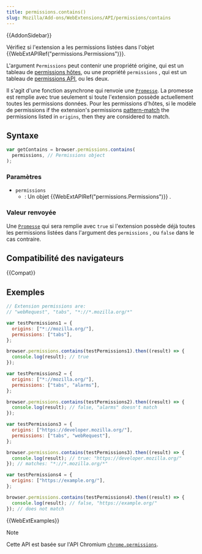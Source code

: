 ```yaml
---
title: permissions.contains()
slug: Mozilla/Add-ons/WebExtensions/API/permissions/contains
---
```


{{AddonSidebar}}

Vérifiez si l'extension a les permissions listées dans l'objet {{WebExtAPIRef("permissions.Permissions")}}.

L'argument `Permissions` peut contenir une propriété origine, qui est un tableau de [permissions hôtes](/fr/docs/Mozilla/Add-ons/WebExtensions/manifest.json/permissions#host_permissions), ou une propriété `permissions` , qui est un tableau de [permissions API](/fr/docs/Mozilla/Add-ons/WebExtensions/manifest.json/permissions#api_permissions), ou les deux.

Il s'agit d'une fonction asynchrone qui renvoie une [`Promesse`](/fr/docs/Web/JavaScript/Reference/Global_Objects/Promise). La promesse est remplie avec true seulement si toute l'extension possède actuellement toutes les permissions données. Pour les permissions d'hôtes, si le modèle de permissions if the extension's permissions [pattern-match](/fr/docs/Mozilla/Add-ons/WebExtensions/Match_patterns) the permissions listed in `origins`, then they are considered to match.

## Syntaxe

```js
var getContains = browser.permissions.contains(
  permissions, // Permissions object
);
```

### Paramètres

- `permissions`
  - : Un objet {{WebExtAPIRef("permissions.Permissions")}} .

### Valeur renvoyée

Une [`Promesse`](/fr/docs/Web/JavaScript/Reference/Global_Objects/Promise) qui sera remplie avec `true` si l'extension possède déjà toutes les permissions listées dans l'argument des `permissions` , ou `false` dans le cas contraire.

## Compatibilité des navigateurs

{{Compat}}

## Exemples

```js
// Extension permissions are:
// "webRequest", "tabs", "*://*.mozilla.org/*"

var testPermissions1 = {
  origins: ["*://mozilla.org/"],
  permissions: ["tabs"],
};

browser.permissions.contains(testPermissions1).then((result) => {
  console.log(result); // true
});

var testPermissions2 = {
  origins: ["*://mozilla.org/"],
  permissions: ["tabs", "alarms"],
};

browser.permissions.contains(testPermissions2).then((result) => {
  console.log(result); // false, "alarms" doesn't match
});

var testPermissions3 = {
  origins: ["https://developer.mozilla.org/"],
  permissions: ["tabs", "webRequest"],
};

browser.permissions.contains(testPermissions3).then((result) => {
  console.log(result); // true: "https://developer.mozilla.org/"
}); // matches: "*://*.mozilla.org/*"

var testPermissions4 = {
  origins: ["https://example.org/"],
};

browser.permissions.contains(testPermissions4).then((result) => {
  console.log(result); // false, "https://example.org/"
}); // does not match
```

{{WebExtExamples}}

> [!NOTE]
>
> Cette API est basée sur l'API Chromium [`chrome.permissions`](https://developer.chrome.com/docs/extensions/reference/api/permissions).
